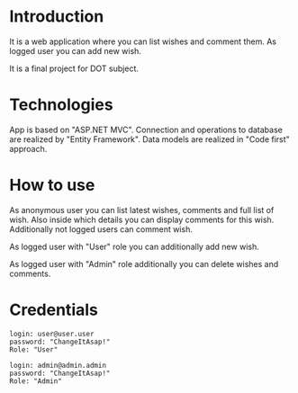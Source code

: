 # Introduction
It is a web application where you can list wishes and comment them. 
As logged user you can add new wish. 

It is a final project for DOT subject.

# Technologies
App is based on "ASP.NET MVC". Connection and operations to database are realized by "Entity Framework". 
Data models are realized in "Code first" approach. 

# How to use

As anonymous user you can list latest wishes, comments and full list of wish. 
Also inside which details you can display comments for this wish. 
Additionally not logged users can comment wish. 

As logged user with "User" role you can additionally add new wish. 

As logged user with "Admin" role additionally you can delete wishes and comments.

# Credentials

    login: user@user.user
    password: "ChangeItAsap!"
    Role: "User"

    login: admin@admin.admin
    password: "ChangeItAsap!"
    Role: "Admin"